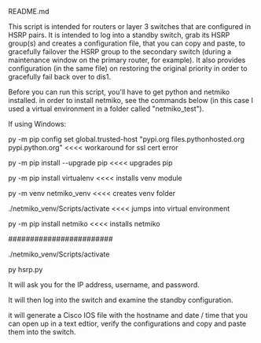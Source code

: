 README.md

This script is intended for routers or layer 3 switches that are configured in HSRP pairs.
It is intended to log into a standby switch, grab its HSRP group(s) and creates a configuration file, that you can copy and paste, to gracefully failover the HSRP group to the secondary switch
(during a maintenance window on the primary router, for example).
It also provides configuration (in the same file) on restoring the original priority in order to gracefully fail back over to dis1.

Before you can run this script, you'll have to get python and netmiko installed.
in order to install netmiko, see the commands below (in this case I used a virtual environment in a folder called "netmiko_test").

If using Windows:

py -m pip config set global.trusted-host "pypi.org files.pythonhosted.org pypi.python.org" <<<< workaround for ssl cert error

py -m pip install --upgrade pip <<<< upgrades pip

py -m pip install virtualenv <<<< installs venv module

py -m venv netmiko_venv <<<< creates venv folder

./netmiko_venv/Scripts/activate <<<< jumps into virtual environment

py -m pip install netmiko <<<< installs netmiko

########################

./netmiko_venv/Scripts/activate

py hsrp.py

It will ask you for the IP address, username, and password.

It will then log into the switch and examine the standby configuration.

it will generate a Cisco IOS file with the hostname and date / time that you can open up in a text edtior, verify the configurations and copy and paste them into the switch.
